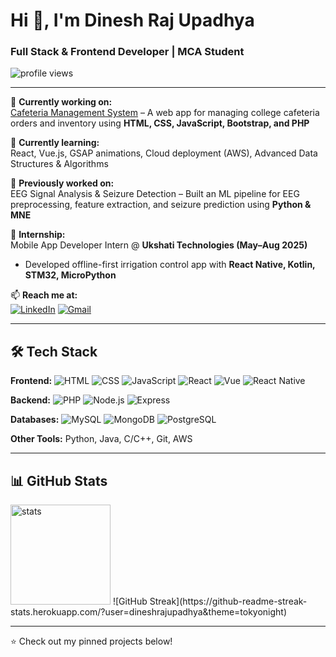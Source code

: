 # Hi 👋, I'm Dinesh Raj Upadhya  
### Full Stack & Frontend Developer | MCA Student  

<p align="left"> 
  <img src="https://komarev.com/ghpvc/?username=dineshrajupadhya&label=Profile%20Views&color=0e75b6&style=flat" alt="profile views" /> 
</p>

---

🔭 **Currently working on:**  
[Cafeteria Management System](#) – A web app for managing college cafeteria orders and inventory using **HTML, CSS, JavaScript, Bootstrap, and PHP**  

🌱 **Currently learning:**  
React, Vue.js, GSAP animations, Cloud deployment (AWS), Advanced Data Structures & Algorithms  

🧠 **Previously worked on:**  
EEG Signal Analysis & Seizure Detection – Built an ML pipeline for EEG preprocessing, feature extraction, and seizure prediction using **Python & MNE**  

💼 **Internship:**  
Mobile App Developer Intern @ **Ukshati Technologies (May–Aug 2025)**  
- Developed offline-first irrigation control app with **React Native, Kotlin, STM32, MicroPython**  

📫 **Reach me at:**  
[![LinkedIn](https://img.shields.io/badge/LinkedIn-blue?style=flat&logo=linkedin)](https://www.linkedin.com/in/dinesh-raj-upadhya-920075206/) 
[![Gmail](https://img.shields.io/badge/Gmail-red?style=flat&logo=gmail&logoColor=white)](mailto:dineshrajupadhya86@gmail.com)

---

## 🛠️ Tech Stack  
**Frontend:** ![HTML](https://img.shields.io/badge/HTML-orange?logo=html5&logoColor=white) ![CSS](https://img.shields.io/badge/CSS-blue?logo=css3&logoColor=white) ![JavaScript](https://img.shields.io/badge/JavaScript-yellow?logo=javascript&logoColor=black) ![React](https://img.shields.io/badge/React-blue?logo=react) ![Vue](https://img.shields.io/badge/Vue.js-42b883?logo=vue.js&logoColor=white)  ![React Native](https://img.shields.io/badge/React%20Native-20232A?logo=react&logoColor=61DAFB)


**Backend:** ![PHP](https://img.shields.io/badge/PHP-777bb4?logo=php&logoColor=white) ![Node.js](https://img.shields.io/badge/Node.js-43853D?logo=node.js&logoColor=white) ![Express](https://img.shields.io/badge/Express-black?logo=express&logoColor=white)  

**Databases:** ![MySQL](https://img.shields.io/badge/MySQL-005C84?logo=mysql&logoColor=white) ![MongoDB](https://img.shields.io/badge/MongoDB-4ea94b?logo=mongodb&logoColor=white) ![PostgreSQL](https://img.shields.io/badge/PostgreSQL-316192?logo=postgresql&logoColor=white)  

**Other Tools:** Python, Java, C/C++, Git, AWS  

---

## 📊 GitHub Stats  
<p align="left">
  <img src="https://github-readme-stats.vercel.app/api?username=dineshrajupadhya&show_icons=true&theme=tokyonight" alt="stats" height="160"/>
![GitHub Streak](https://github-readme-streak-stats.herokuapp.com/?user=dineshrajupadhya&theme=tokyonight)


</p>

---
⭐ Check out my pinned projects below!
